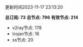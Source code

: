 更新时间2023-11-17 23:13:20

**总订阅: 73**
**总节点: 796**
**有效节点: 214**
- v2ray节点: 178
- trojan节点: 16
- ss节点: 20
